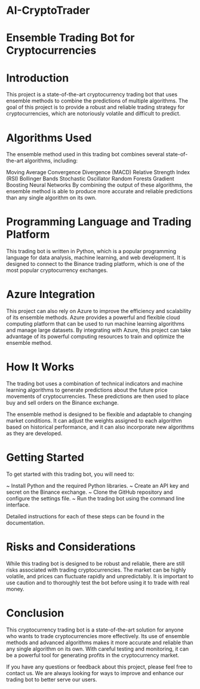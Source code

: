 # AI-CryptoTrader
# Ensemble Trading Bot for Cryptocurrencies
# Introduction
This project is a state-of-the-art cryptocurrency trading bot that uses ensemble methods to combine the predictions of multiple algorithms. The goal of this project is to provide a robust and reliable trading strategy for cryptocurrencies, which are notoriously volatile and difficult to predict.

# Algorithms Used
The ensemble method used in this trading bot combines several state-of-the-art algorithms, including:

Moving Average Convergence Divergence (MACD)
Relative Strength Index (RSI)
Bollinger Bands
Stochastic Oscillator
Random Forests
Gradient Boosting
Neural Networks
By combining the output of these algorithms, the ensemble method is able to produce more accurate and reliable predictions than any single algorithm on its own.

# Programming Language and Trading Platform
This trading bot is written in Python, which is a popular programming language for data analysis, machine learning, and web development. It is designed to connect to the Binance trading platform, which is one of the most popular cryptocurrency exchanges.

# Azure Integration
This project can also rely on Azure to improve the efficiency and scalability of its ensemble methods. Azure provides a powerful and flexible cloud computing platform that can be used to run machine learning algorithms and manage large datasets. By integrating with Azure, this project can take advantage of its powerful computing resources to train and optimize the ensemble method.

# How It Works
The trading bot uses a combination of technical indicators and machine learning algorithms to generate predictions about the future price movements of cryptocurrencies. These predictions are then used to place buy and sell orders on the Binance exchange.

The ensemble method is designed to be flexible and adaptable to changing market conditions. It can adjust the weights assigned to each algorithm based on historical performance, and it can also incorporate new algorithms as they are developed.

# Getting Started
To get started with this trading bot, you will need to:

~ Install Python and the required Python libraries.
~ Create an API key and secret on the Binance exchange.
~ Clone the GitHub repository and configure the settings file.
~ Run the trading bot using the command line interface.

Detailed instructions for each of these steps can be found in the documentation.

# Risks and Considerations
While this trading bot is designed to be robust and reliable, there are still risks associated with trading cryptocurrencies. The market can be highly volatile, and prices can fluctuate rapidly and unpredictably. It is important to use caution and to thoroughly test the bot before using it to trade with real money.

# Conclusion
This cryptocurrency trading bot is a state-of-the-art solution for anyone who wants to trade cryptocurrencies more effectively. Its use of ensemble methods and advanced algorithms makes it more accurate and reliable than any single algorithm on its own. With careful testing and monitoring, it can be a powerful tool for generating profits in the cryptocurrency market.

If you have any questions or feedback about this project, please feel free to contact us. We are always looking for ways to improve and enhance our trading bot to better serve our users.
